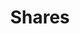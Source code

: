 ---
title: Shares
description: Opinions of venture analysts and investors and applied information on how to make money on the shares of global and Russian companies, how to make informed decisions and what to do with capital during a crisis.
---